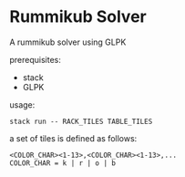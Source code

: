 # Rummikub Solver

A rummikub solver using GLPK

prerequisites:
- stack
- GLPK

usage:
```
stack run -- RACK_TILES TABLE_TILES
```

a set of tiles is defined as follows:
```
<COLOR_CHAR><1-13>,<COLOR_CHAR><1-13>,...
COLOR_CHAR = k | r | o | b
```
